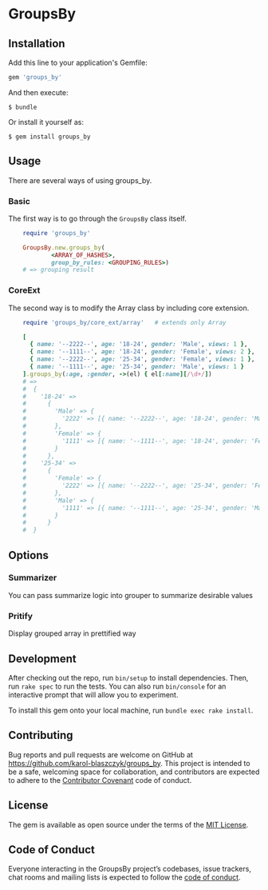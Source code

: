 # GroupsBy

## Installation

Add this line to your application's Gemfile:

```ruby
gem 'groups_by'
```

And then execute:

    $ bundle

Or install it yourself as:

    $ gem install groups_by

## Usage

There are several ways of using groups_by.

### Basic
  The first way is to go through the `GroupsBy` class itself.

  ```ruby
      require 'groups_by'

      GroupsBy.new.groups_by(
              <ARRAY_OF_HASHES>,
              group_by_rules: <GROUPING_RULES>)
      # => grouping result
  ```
### CoreExt
  The second way is to modify the Array class by including core extension.
  ```ruby
      require 'groups_by/core_ext/array'   # extends only Array

      [
        { name: '--2222--', age: '18-24', gender: 'Male', views: 1 },
        { name: '--1111--', age: '18-24', gender: 'Female', views: 2 },
        { name: '--2222--', age: '25-34', gender: 'Female', views: 1 },
        { name: '--1111--', age: '25-34', gender: 'Male', views: 1 }
      ].groups_by(:age, :gender, ->(el) { el[:name][/\d+/])
      # =>
      #  {
      #    '18-24' =>
      #      {
      #        'Male' => {
      #          '2222' => [{ name: '--2222--', age: '18-24', gender: 'Male', views: 1 }]
      #        },
      #        'Female' => {
      #          '1111' => [{ name: '--1111--', age: '18-24', gender: 'Female', views: 2 }]
      #        }
      #      },
      #    '25-34' =>
      #      {
      #        'Female' => {
      #          '2222' => [{ name: '--2222--', age: '25-34', gender: 'Female', views: 1 }]
      #        },
      #        'Male' => {
      #          '1111' => [{ name: '--1111--', age: '25-34', gender: 'Male', views: 1 }]
      #        }
      #      }
      #  }
```

## Options

### Summarizer
  You can pass summarize logic into grouper to summarize desirable values
### Pritify
  Display grouped array in prettified way

## Development

After checking out the repo, run `bin/setup` to install dependencies. Then, run `rake spec` to run the tests. You can also run `bin/console` for an interactive prompt that will allow you to experiment.

To install this gem onto your local machine, run `bundle exec rake install`.

## Contributing

Bug reports and pull requests are welcome on GitHub at https://github.com/karol-blaszczyk/groups_by. This project is intended to be a safe, welcoming space for collaboration, and contributors are expected to adhere to the [Contributor Covenant](http://contributor-covenant.org) code of conduct.

## License

The gem is available as open source under the terms of the [MIT License](http://opensource.org/licenses/MIT).

## Code of Conduct

Everyone interacting in the GroupsBy project’s codebases, issue trackers, chat rooms and mailing lists is expected to follow the [code of conduct](https://github.com/[USERNAME]/groups_by/blob/master/CODE_OF_CONDUCT.md).
